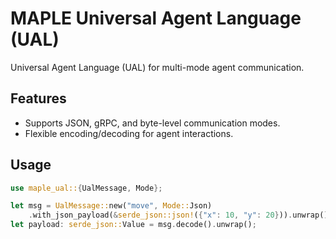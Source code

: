# MAPLE Universal Agent Language (UAL)

Universal Agent Language (UAL) for multi-mode agent communication.

## Features
- Supports JSON, gRPC, and byte-level communication modes.
- Flexible encoding/decoding for agent interactions.

## Usage
```rust
use maple_ual::{UalMessage, Mode};

let msg = UalMessage::new("move", Mode::Json)
    .with_json_payload(&serde_json::json!({"x": 10, "y": 20})).unwrap();
let payload: serde_json::Value = msg.decode().unwrap();